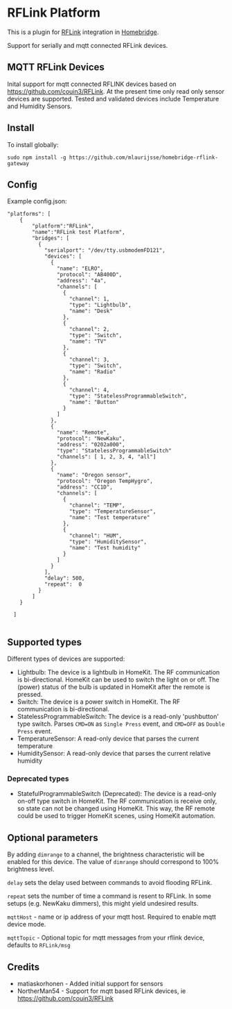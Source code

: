 # RFLink Platform
This is a plugin for [RFLink](http://www.nemcon.nl/blog2/) integration in [Homebridge](https://github.com/nfarina/homebridge).

Support for serially and mqtt connected RFLink devices.

## MQTT RFLink Devices

Inital support for mqtt connected RFLINK devices based on https://github.com/couin3/RFLink.  At the present time only read only sensor devices are supported.  Tested and validated devices include Temperature and Humidity Sensors.

## Install
To install globally:
```
sudo npm install -g https://github.com/mlaurijsse/homebridge-rflink-gateway
```

## Config
Example config.json:

```
"platforms": [
    {
        "platform":"RFLink",
        "name":"RFLink test Platform",
        "bridges": [
          {
            "serialport": "/dev/tty.usbmodemFD121",
            "devices": [
              {
                "name": "ELRO",
                "protocol": "AB400D",
                "address": "4a",
                "channels": [
                  {
                    "channel": 1,
                    "type": "Lightbulb",
                    "name": "Desk"
                  },
                  {
                    "channel": 2,
                    "type": "Switch",
                    "name": "TV"
                  },
                  {
                    "channel": 3,
                    "type": "Switch",
                    "name": "Radio"
                  },
                  {
                    "channel": 4,
                    "type": "StatelessProgrammableSwitch",
                    "name": "Button"
                  }
                ]
              },
              {
                "name": "Remote",
                "protocol": "NewKaku",
                "address": "0202a000",
                "type": "StatelessProgrammableSwitch"
                "channels": [ 1, 2, 3, 4, "all"]
              },
              {
                "name": "Oregon sensor",
                "protocol": "Oregon TempHygro",
                "address": "CC1D",
                "channels": [
                  {
                    "channel": "TEMP",
                    "type": "TemperatureSensor",
                    "name": "Test temperature"
                  },
                  {
                    "channel": "HUM",
                    "type": "HumiditySensor",
                    "name": "Test humidity"
                  }
                ]
              }
            ],
            "delay": 500,
            "repeat":  0
          }
        ]
    }

  ]


```

## Supported types
Different types of devices are supported:
* Lightbulb: The device is a lightbulb in HomeKit. The RF communication is bi-directional. HomeKit can be used to switch the light on or off. The (power) status of the bulb is updated in HomeKit after the remote is pressed.
* Switch: The device is a power switch in HomeKit. The RF communication is bi-directional.
* StatelessProgrammableSwitch: The device is a read-only 'pushbutton' type switch. Parses `CMD=ON` as `Single Press` event, and `CMD=OFF` as `Double Press` event.
* TemperatureSensor: A read-only device that parses the current temperature
* HumiditySensor:  A read-only device that parses the current relative humidity

### Deprecated types

* StatefulProgrammableSwitch (Deprecated): The device is a read-only on-off type switch in HomeKit. The RF communication is receive only, so state can not be changed using HomeKit. This way, the RF remote could be used to trigger HomeKit scenes, using HomeKit automation.

## Optional parameters
By adding `dimrange` to a channel, the brightness characteristic will be enabled for this device. The value of `dimrange` should correspond to 100% brightness level.

`delay` sets the delay used between commands to avoid flooding RFLink.

`repeat` sets the number of time a command is resent to RFLink. In some setups (e.g. NewKaku dimmers), this might yield undesired results.

`mqttHost` - name or ip address of your mqtt host.  Required to enable mqtt device mode.

`mqttTopic` - Optional topic for mqtt messages from your rflink device, defaults to `RFLink/msg`

## Credits

* matiaskorhonen - Added initial support for sensors
* NortherMan54 - Support for mqtt based RFLink devices, ie https://github.com/couin3/RFLink
